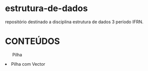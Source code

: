 # estrutura-de-dados
repositório destinado a disciplina estrutura de dados 3 período IFRN.

<h1>CONTEÚDOS</h1>
<ul>Pilha</ul>
<li>Pilha com Vector</li>

